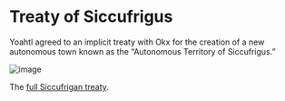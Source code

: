 # Treaty of Siccufrigus

Yoahtl agreed to an implicit treaty with Okx for the creation of a new autonomous town known as the “Autonomous Territory of Siccufrigus.”

<!-- link to the img like its a url to a page -->

![image](/storage/treaties/treaty-of-siccufrigus.png)

The [full Siccufrigan treaty](pathname:///storage/treaties/Siccufrigan-Yoahtl-Treaty.pdf).